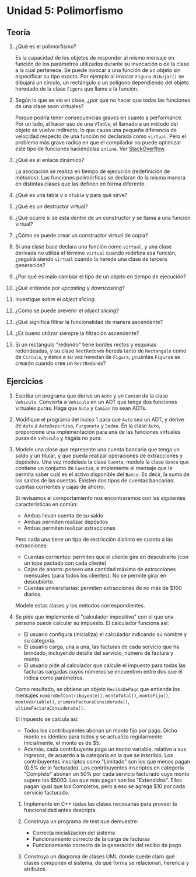 # Unidad 5: Polimorfismo

## Teoría

1. ¿Qué es el polimorfismo?

    Es la capacidad de los objetos de responder al mismo mensaje en función
    de los parámetros utilizados durante su invocación o de la clase a la cual
    pertenece. Se puede invocar a una función de un objeto sin especificar su 
    tipo exacto. Por ejemplo al invocar `Figura.Dibujar()` se dibujará un
    círculo, un rectángulo o un polígono dependiendo del objeto heredado de
    la clase `Figura` que llame a la función.

2. Según lo que se vio en clase, ¿por qué no hacer que todas las
   funciones de una clase sean virtuales?

   Porque podría tener consecuencias graves en cuanto a performance. Por un
   lado, al hacer uso de una `VTable`, el llamado a un método del objeto se
   vuelve indirecto, lo que causa una pequeña diferencia de velocidad respecto
   de una función no declarada como `virtual`. Pero el problema más grave 
   radica en que el compilador no puede optimizar este tipo de funciones
   haciéndolas `inline`. Ver [StackOverflow](https://stackoverflow.com/questions/292124/is-there-any-reason-not-to-make-a-member-function-virtual).

3. ¿Qué es el enlace dinámico?

   La asociación se realiza en tiempo de ejecución (redefinición de métodos).
   Las funciones polimórficas se declaran de la misma manera en distintas 
   clases que las definen en forma diferente.

4. ¿Qué es una tabla v o `VTable` y para qué sirve?

5. ¿Qué es un destructor virtual?

6. ¿Qué ocurre si se está dentro de un constructor y se llama a una
   función virtual?

7. ¿Cómo se puede crear un constructor virtual de copia?

8. Si una clase base declara una función como `virtual`, y una clase
   derivada no utiliza el término `virtual` cuando redefina esa función,
   ¿seguirá siendo `virtual` cuando la herede una clase de tercera
   generación?

9. ¿Por qué es malo cambiar el tipo de un objeto en tiempo de ejecución?

10. ¿Qué entiende por _upcasting_ y _downcasting_?

11. Investigue sobre el _object slicing_.

12. ¿Cómo se puede prevenir el _object slicing_?

13. ¿Qué significa filtrar la funcionalidad de manera ascendente?

14. ¿Es bueno utilizar siempre la filtración ascendente?

15. Si un rectángulo "redondo" tiene bordes rectos y esquinas
    redondeadas, y su clase `RectRedondo` hereda tanto de `Rectangulo` como
    de `Circulo`, y éstos a su vez heredan de `Figura`, ¿cuántas `Figura`s
    se crearán cuando cree un `RectRedondo`?

## Ejercicios

1.  Escriba un programa que derive un `Auto` y un `Camion` de la clase
    `Vehiculo`. Convierta a `Vehiculo` en un ADT que tenga dos funciones
    virtuales puras. Haga que `Auto` y `Camion` no sean ADTs.

2.  Modifique el programa del inciso 1 para que `Auto` sea un ADT, y
    derive de `Auto` a `AutoDeportivo`, `Furgoneta` y `Sedan`. En la clase
    `Auto`, proporcione una implementación para una de las funciones
    virtuales puras de `Vehiculo` y hágala no pura.

3.  Modele una clase que represente una cuenta bancaria que tenga un
    saldo y un titular, y que pueda realizar operaciones de extracciones y
    depósitos. Una vez modelada la clase `Cuenta`, modele la clase `Banco`
    que contiene un conjunto de `Cuenta`s, e implemente el mensaje que
    le permita saber cuál es el activo disponible del `Banco`. Es decir, la
    suma de los saldos de las cuentas. Existen dos tipos de cuentas
    bancarias: cuentas corrientes y cajas de ahorro.

    Si revisamos el comportamiento nos encontraremos con las siguientes
    características en común:

    - Ambas llevan cuenta de su saldo
    - Ambas permiten realizar depósitos
    - Ambas permiten realizar extracciones

    Pero cada una tiene un tipo de restricción distinto en cuanto a las
    extracciones:

    - Cuentas corrientes: permiten que el cliente gire en descubierto (con
      un tope pactado con cada cliente)
    - Cajas de ahorro: poseen una cantidad máxima de extracciones mensuales
      (para todos los clientes). No se permite girar en descubierto.
    - Cuentas universitarias: permiten extracciones de no más de $100
      diarios.

    Modele estas clases y los métodos correspondientes.

4.  Se pide que implemente el "calculador impositivo" con el que una
    persona puede calcular su impuesto. El calculador funciona así:

    - El usuario configura (inicializa) el calculador indicando su
      nombre y su categoría.
    - El usuario carga, una a una, las facturas de cada servicio que ha
      brindado, incluyendo detalle del servicio, número de factura y
      monto.
    - El usuario pide al calculador que calcule el impuesto para todas
      las facturas cargadas cuyos números se encuentren entre dos que él
      indica como parámetros.

    Como resultado, se obtiene un objeto `ReciboDePago` que entiende los
    mensajes `nombreDelContribuyente()`, `montoTotal()`, `montoFijo()`,
    `montoVariable()`, `primeraFacturaConsiderada()`,
    `ultimaFacturaConsiderada()`.

    El impuesto se calcula así:

    - Todos los contribuyentes abonan un monto fijo por pago. Dicho
      monto es idéntico para todos y se actualiza regularmente.
      Inicialmente, el monto es de $5.
    - Además, cada contribuyente paga un monto variable, relativo
      a sus ingresos, de acuerdo a la categoría en la que se
      inscribió. Los contribuyentes inscriptos como "Limitado" son
      los que menos pagan (0.5% de lo facturado). Los contribuyentes
      inscriptos en categoría "Completo" abonan un 50% por cada
      servicio facturado cuyo monto supere los $5000. Los que más
      pagan son los "Extendidos". Ellos pagan igual que los Completos,
      pero a eso se agrega $10 por cada servicio facturado.

    1. Implemente en C++ todas las clases necesarias para proveer la
       funcionalidad antes descripta.

    2. Construya un programa de test que demuestre:

       - Correcta inicialización del sistema
       - Funcionamiento correcto de la carga de facturas
       - Funcionamiento correcto de la generación del recibo de pago

    3. Construya un diagrama de clases UML donde quede claro qué clases
       componen el sistema, de qué forma se relacionan, herencia y
       atributos.
